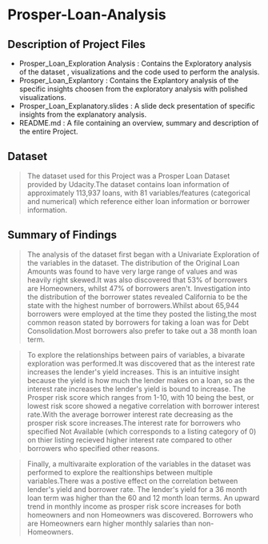 # Prosper-Loan-Analysis

## Description of Project Files 

- Prosper_Loan_Exploration Analysis : Contains the Exploratory analysis of the dataset , visualizations and the code used to perform the analysis.
- Prosper_Loan_Explantory : Contains the Explantory analysis of the specific insights choosen from the exploratory analysis with polished visualizations.
- Prosper_Loan_Explanatory.slides : A slide deck presentation of specific insights from the explanatory analysis.
- README.md : A file containing an overview, summary and description of the entire Project.

## Dataset

> The dataset used for this Project was a Prosper Loan Dataset provided by Udacity.The dataset contains loan information of approximately 113,937 loans, with 81 variables/features (categorical and numerical) which reference either loan information or borrower information.


## Summary of Findings

> The analysis of the dataset first began with a Univariate Exploration of the variables in the dataset. The distribution of the Original Loan Amounts was found to have very large range of values and was heavily right skewed.It was also discovered that 53% of borrowers are Homeowners, whilst 47% of borrowers aren't. Investigation into the distribution of the borrower states revealed California to be the state with the highest number of borrowers.Whilst about 65,944 borrowers were employed at the time they posted the listing,the most common reason stated by borrowers for taking a loan was for Debt Consolidation.Most borrowers also prefer to take out a 38 month loan term.  

> To explore the relationships between pairs of variables, a bivarate exploration was performed.It was discovered that as the interest rate increases the lender's yield increases. This is an intuitive insight because the yield is how much the lender makes on a loan, so as the interest rate increases the lender's yield is bound to increase. The Prosper risk score which ranges from 1-10, with 10 being the best, or lowest risk score showed a negative correlation with borrower interest rate.With the average borrower interest rate decreasing as the prosper risk score increases.The interest rate for borrowers who specified Not Available (which corresponds to a listing category of 0) on thier listing recieved higher interest rate compared to other borrowers who specified other reasons.

>Finally, a multivaraite exploration of the variables in the dataset was performed to explore the realtionships between multiple variables.There was a postive effect on the correlation between lender's yield and borrower rate. The lender's yield for a 36 month loan term was higher than the 60 and 12 month loan terms. An upward trend in monthly income as prosper risk score increases for both homeowners and non Homeowners was discovered. Borrowers who are Homeowners earn higher monthly salaries than non-Homeowners.



